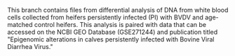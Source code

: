 This branch contains files from differential analysis of DNA from white blood cells collected from heifers persistently infected (PI) with BVDV and age-matched control heifers. This analysis is paired with data that can be accessed on the NCBI GEO Database (GSE271244) and publication titled "Epigenomic alterations in calves persistently infected with Bovine Viral Diarrhea Virus."
